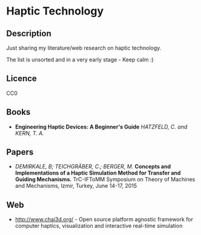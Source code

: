 # Haptic Technology

## Description

Just sharing my literature/web research on haptic technology.

The list is unsorted and in a very early stage - Keep calm :)

## Licence

CC0

## Books

- **Engineering Haptic Devices: A Beginner's Guide** _HATZFELD, C. and KERN, T. A._


## Papers

- _DEMIRKALE, B; TEICHGRÄBER, C.; BERGER, M._ **Concepts and Implementations of a Haptic Simulation Method for Transfer and Guiding Mechanisms.** TrC-IFToMM Symposium on Theory of Machines and Mechanisms, Izmir, Turkey, June 14-17, 2015

## Web

- http://www.chai3d.org/ - Open source platform agnostic framework for computer haptics, visualization and interactive real-time simulation
